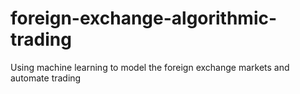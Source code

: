 # foreign-exchange-algorithmic-trading
Using machine learning to model the foreign exchange markets and automate trading
